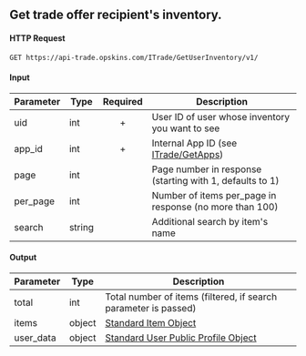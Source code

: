 ## Get trade offer recipient's inventory.

#### HTTP Request

`GET https://api-trade.opskins.com/ITrade/GetUserInventory/v1/`

#### Input

Parameter | Type | Required   | Description
--------- | -----| :--------: | -----------
uid | int | + | User ID of user whose inventory you want to see 
app_id | int | + | Internal App ID (see [ITrade/GetApps](/ITrade/GetApps.md))
page | int |   | Page number in response (starting with 1, defaults to 1) 
per_page | int |   | Number of items per_page in response (no more than 100)
search | string |   | Additional search by item's name 
    
#### Output

Parameter | Type | Description
--------- | -----| -------- 
total     | int    | Total number of items (filtered, if search parameter is passed)
items | object | [Standard Item Object](/IItem.md#standard-item-object)
user_data | object | [Standard User Public Profile Object](/IUser.md#standard-user-public-profile-object)



